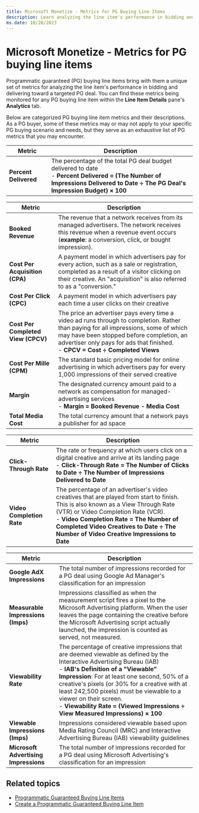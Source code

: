 ```yaml
---
title: Microsoft Monetize - Metrics for PG Buying Line Items
description: Learn analyzing the line item's performance in bidding and delivering toward a targeted PG deal using Programmatic guaranteed (PG) buying line items. This page covers PG buying line item metrics and their descriptions. 
ms.date: 10/28/2023
---
```



# Microsoft Monetize - Metrics for PG buying line items

Programmatic guaranteed (PG) buying line items bring with them a unique set of metrics for analyzing the line item's performance in bidding and delivering toward a targeted PG deal. You can find these metrics being monitored for any PG buying line item within the **Line Item Details** pane's **Analytics** tab.

Below are categorized PG buying line item metrics and their descriptions. As a PG buyer, some of these metrics may or may not apply to your specific PG buying scenario and needs, but they serve as an exhaustive list of PG metrics that you may encounter.

| Metric | Description |
|--|--|
| **Percent Delivered** | The percentage of the total PG deal budget delivered to date<br> - **Percent Delivered = (The Number of Impressions Delivered to Date ÷ The PG Deal's Impression Budget) × 100** |

| Metric | Description |
|--|--|
| **Booked Revenue** | The revenue that a network receives from its managed advertisers. The network receives this revenue when a revenue event occurs (**example**: a conversion, click, or bought impression). |
| **Cost Per Acquisition (CPA)** | A payment model in which advertisers pay for every action, such as a sale or registration, completed as a result of a visitor clicking on their creative. An "acquisition" is also referred to as a "conversion." |
| **Cost Per Click (CPC)** | A payment model in which advertisers pay each time a user clicks on their creative |
| **Cost Per Completed View (CPCV)** | The price an advertiser pays every time a video ad runs through to completion. Rather than paying for all impressions, some of which may have been stopped before completion, an advertiser only pays for ads that finished.<br> - **CPCV = Cost ÷ Completed Views** |
| **Cost Per Mille (CPM)** | The standard basic pricing model for online advertising in which advertisers pay for every 1,000 impressions of their served creative |
| **Margin** | The designated currency amount paid to a network as compensation for managed-advertising services<br> - **Margin = Booked Revenue - Media Cost** |
| **Total Media Cost** | The total currency amount that a network pays a publisher for ad space |

| Metric | Description |
|--|--|
| **Click-Through Rate** | The rate or frequency at which users click on a digital creative and arrive at its landing page<br> - **Click-Through Rate = The Number of Clicks to Date ÷ The Number of Impressions Delivered to Date** |
| **Video Completion Rate** | The percentage of an advertiser's video creatives that are played from start to finish. This is also known as a View Through Rate (VTR) or Video Completion Rate (VCR).<br> - **Video Completion Rate = The Number of Completed Video Creatives to Date ÷ The Number of Video Creative Impressions to Date** |

| Metric | Description |
|--|--|
| **Google AdX Impressions** | The total number of impressions recorded for a PG deal using Google Ad Manager's classification for an impression |
| **Measurable Impressions (Imps)** | Impressions classified as when the measurement script fires a pixel to the Microsoft Advertising platform. When the user leaves the page containing the creative before the Microsoft Advertising script actually launched, the impression is counted as served, not measured. |
| **Viewability Rate** | The percentage of creative impressions that are deemed viewable as defined by the Interactive Advertising Bureau (IAB)<br> - **IAB's Definition of a "Viewable" Impression**: For at least one second, 50% of a creative's pixels (or 30% for a creative with at least 242,500 pixels) must be viewable to a viewer on their screen.<br> - **Viewability Rate = (Viewed Impressions ÷ View Measured Impressions) × 100** |
| **Viewable Impressions (Imps)** | Impressions considered viewable based upon Media Rating Council (MRC) and Interactive Advertising Bureau (IAB) viewability guidelines |
| **Microsoft Advertising Impressions** | The total number of impressions recorded for a PG deal using Microsoft Advertising's classification for an impression |

## Related topics

- [Programmatic Guaranteed Buying Line Items](programmatic-guaranteed-buying-line-items.md)
- [Create a Programmatic Guaranteed Buying Line Item](create-a-programmatic-guaranteed-buying-line-item.md)